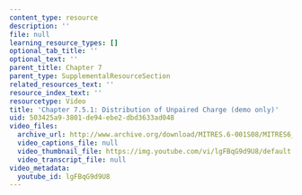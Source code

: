 ```yaml
---
content_type: resource
description: ''
file: null
learning_resource_types: []
optional_tab_title: ''
optional_text: ''
parent_title: Chapter 7
parent_type: SupplementalResourceSection
related_resources_text: ''
resource_index_text: ''
resourcetype: Video
title: 'Chapter 7.5.1: Distribution of Unpaired Charge (demo only)'
uid: 503425a9-3801-de94-ebe2-dbd3633ad048
video_files:
  archive_url: http://www.archive.org/download/MITRES.6-001S08/MITRES6_001S08_7-5-1_demo_220k.mp4
  video_captions_file: null
  video_thumbnail_file: https://img.youtube.com/vi/lgFBqG9d9U8/default.jpg
  video_transcript_file: null
video_metadata:
  youtube_id: lgFBqG9d9U8
---
```

